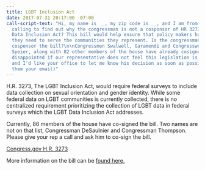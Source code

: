 ```yaml
---
title: LGBT Inclusion Act
date: 2017-07-31 20:17:00 -07:00
call-script-text: "Hi, my name is __, my zip code is __, and I am from indivisible4c.\n\nI'm
  calling to find out why the congressman is not a cosponsor of HR 3273, the LGBT
  Data Inclusion Act? This bill would help ensure that policy makers have the information
  they need to serve the communities they represent. Is the congressman planning to
  cosponsor the bill?\n\nCongressmen Swalwell, Garamendi and Congresswomen Lee and
  Speier, along with 82 other members of the house have already cosigned. I will be
  disappointed if our representative does not feel this legislation is important,
  and I'd like your office to let me know his decision as soon as possible. \n\n(give
  them your email)"
---
```


H.R. 3273, The LGBT Inclusion Act, would require federal surveys to include data collection on sexual orientation and gender identity. While some federal data on LGBT communities is currently collected, there is no centralized requirement prioritizing the collection of LGBT data in federal surveys which the LGBT Data Inclusion Act addresses.

Currently, 86 members of the house have co-signed the bill. Two names are not on that list, Congressman DeSaulnier and Congressman Thompson. Please give your rep a call and ask him to co-sign the bill.


[Congress.gov H.R. 3273](https://www.congress.gov/bill/115th-congress/house-bill/3273/committees?q=%7B%22search%22%3A%5B%22lgbt%22%5D%7D&r=1)

More information on the bill can be [found here.](http://lgbtweekly.com/2017/07/18/sen-baldwin-and-rep-grijalva-lead-congress-on-lgbt-data-inclusion-act/)